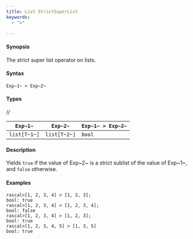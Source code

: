 ```yaml
---
title: List StrictSuperList
keywords:
  - ">"

---
```


#### Synopsis

The strict super list operator on lists.

#### Syntax

`Exp~1~ > Exp~2~`

#### Types

//

| `Exp~1~`     |  `Exp~2~`     | `Exp~1~ > Exp~2~`  |
| --- | --- | --- |
| `list[T~1~]` |  `list[T~2~]` | `bool`               |

#### Description

Yields `true` if the value of Exp~2~ is a strict sublist of the value of Exp~1~,  and `false` otherwise.

#### Examples

```rascal-shell 
rascal>[1, 2, 3, 4] > [1, 2, 3];
bool: true
rascal>[1, 2, 3, 4] > [1, 2, 3, 4];
bool: false
rascal>[1, 2, 3, 4] > [1, 2, 3];
bool: true
rascal>[1, 2, 3, 4, 5] > [1, 3, 5]
bool: true
```

